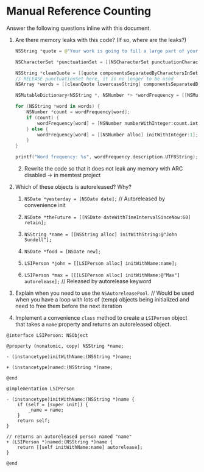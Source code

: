 # Manual Reference Counting 

Answer the following questions inline with this document.

1. Are there memory leaks with this code? (If so, where are the leaks?)

	```swift
	NSString *quote = @"Your work is going to fill a large part of your life, and the only way to be truly satisfied is to do what you believe is great work. And the only way to do great work is to love what you do. If you haven't found it yet, keep looking. Don't settle. As with all matters of the heart, you'll know when you find it. - Steve Jobs";

	NSCharacterSet *punctuationSet = [[NSCharacterSet punctuationCharacterSet] retain];

	NSString *cleanQuote = [[quote componentsSeparatedByCharactersInSet:punctuationSet] componentsJoinedByString:@""];
    // RELEASE punctuationSet here, it is no longer to be used
	NSArray *words = [[cleanQuote lowercaseString] componentsSeparatedByString:@" "];

	NSMutableDictionary<NSString *, NSNumber *> *wordFrequency = [[NSMutableDictionary alloc] init];

	for (NSString *word in words) {
		NSNumber *count = wordFrequency[word];
		if (count) {
			wordFrequency[word] = [NSNumber numberWithInteger:count.integerValue + 1];
		} else {
            wordFrequency[word] = [[NSNumber alloc] initWithInteger:1]; // NEEDS TO BE AUTORELEASED
		}
	}

	printf("Word frequency: %s", wordFrequency.description.UTF8String); // NEED TO RELEASE wordFrequency
	```

	2. Rewrite the code so that it does not leak any memory with ARC disabled
        -> in memtest project

2. Which of these objects is autoreleased?  Why?

	1. `NSDate *yesterday = [NSDate date];`
        // Autoreleased by convenience init
	
	2. `NSDate *theFuture = [[NSDate dateWithTimeIntervalSinceNow:60] retain];`
	
	3. `NSString *name = [[NSString alloc] initWithString:@"John Sundell"];`
	
	4. `NSDate *food = [NSDate new];`
	
	5. `LSIPerson *john = [[LSIPerson alloc] initWithName:name];`
	
	6. `LSIPerson *max = [[[LSIPerson alloc] initWithName:@"Max"] autorelease];`
        // Released by autorelease keyword

3. Explain when you need to use the `NSAutoreleasePool`.
// Would be used when you have a loop with lots of (temp) objects being initialized and need to free them before the next iteration

4. Implement a convenience `class` method to create a `LSIPerson` object that takes a `name` property and returns an autoreleased object.
```
@interface LSIPerson: NSObject

@property (nonatomic, copy) NSString *name;

- (instancetype)initWithName:(NSString *)name;

+ (instancetype)named:(NSString *)name;

@end

@implementation LSIPerson

- (instancetype)initWithName:(NSString *)name {
    if (self = [super init]) {
        _name = name;
    }
    return self;
}

// returns an autoreleased person named "name"
+ (LSIPerson *)named:(NSString *)name {
    return [[self initWithName:name] autorelease];
}

@end
```
